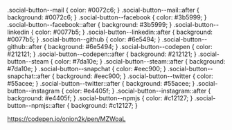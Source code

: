 .social-button--mail {
  color: #0072c6;
}
.social-button--mail::after {
  background: #0072c6;
}
.social-button--facebook {
  color: #3b5999;
}
.social-button--facebook::after {
  background: #3b5999;
}
.social-button--linkedin {
  color: #0077b5;
}
.social-button--linkedin::after {
  background: #0077b5;
}
.social-button--github {
  color: #6e5494;
}
.social-button--github::after {
  background: #6e5494;
}
.social-button--codepen {
  color: #212121;
}
.social-button--codepen::after {
  background: #212121;
}
.social-button--steam {
  color: #7da10e;
}
.social-button--steam::after {
  background: #7da10e;
}
.social-button--snapchat {
  color: #eec900;
}
.social-button--snapchat::after {
  background: #eec900;
}
.social-button--twitter {
  color: #55acee;
}
.social-button--twitter::after {
  background: #55acee;
}
.social-button--instagram {
  color: #e4405f;
}
.social-button--instagram::after {
  background: #e4405f;
}
.social-button--npmjs {
  color: #c12127;
}
.social-button--npmjs::after {
  background: #c12127;
}




https://codepen.io/onion2k/pen/MZWoaL
